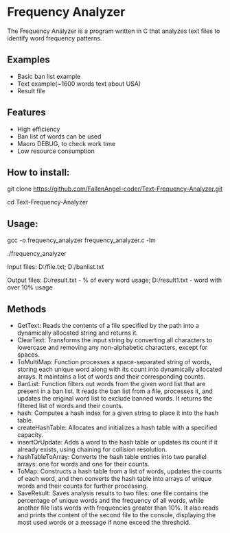 # Frequency Analyzer

The Frequency Analyzer is a program written in C that analyzes text files to identify word frequency patterns. 

## Examples
- Basic ban list example
- Text example(~1600 words text about USA)
- Result file

## Features
- High efficiency 
- Ban list of words can be used
- Macro DEBUG, to check work time
- Low resource consumption

## How to install:

   git clone https://github.com/FallenAngel-coder/Text-Frequency-Analyzer.git
   
   cd Text-Frequency-Analyzer
## Usage:
   gcc -o frequency_analyzer frequency_analyzer.c -lm
   
   ./frequency_analyzer

   Input files: D:/file.txt; D:/banlist.txt
   
   Output files: D:/result.txt - % of every word usage; D:/result1.txt - word with over 10% usage
## Methods

- GetText: Reads the contents of a file specified by the path into a dynamically allocated string and returns it.
- ClearText: Transforms the input string by converting all characters to lowercase and removing any non-alphabetic characters, except for spaces.
- ToMultiMap: Function processes a space-separated string of words, storing each unique word along with its count into dynamically allocated arrays. It maintains a list of words and their corresponding counts.
- BanList: Function filters out words from the given word list that are present in a ban list. It reads the ban list from a file, processes it, and updates the original word list to exclude banned words. It returns the filtered list of words and their counts.
- hash: Computes a hash index for a given string to place it into the hash table.
- createHashTable: Allocates and initializes a hash table with a specified capacity.
- insertOrUpdate: Adds a word to the hash table or updates its count if it already exists, using chaining for collision resolution.
- hashTableToArray: Converts the hash table entries into two parallel arrays: one for words and one for their counts.
- ToMap: Constructs a hash table from a list of words, updates the counts of each word, and then converts the hash table into arrays of unique words and their counts for further processing.
- SaveResult: Saves analysis results to two files: one file contains the percentage of unique words and the frequency of all words, while another file lists words with frequencies greater than 10%. It also reads and prints the content of the second file to the console, displaying the most used words or a message if none exceed the threshold.
